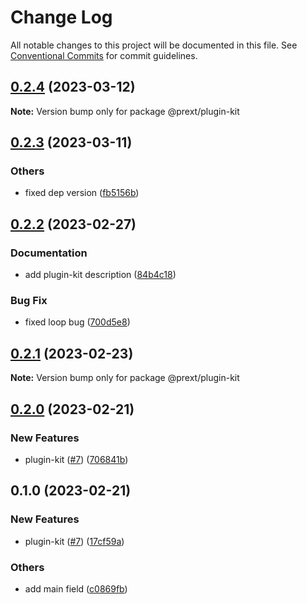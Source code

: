 # Change Log

All notable changes to this project will be documented in this file.
See [Conventional Commits](https://conventionalcommits.org) for commit guidelines.

## [0.2.4](https://github.com/do4ng/prext/compare/@prext/plugin-kit@0.2.3...@prext/plugin-kit@0.2.4) (2023-03-12)

**Note:** Version bump only for package @prext/plugin-kit





## [0.2.3](https://github.com/do4ng/prext/compare/@prext/plugin-kit@0.2.2...@prext/plugin-kit@0.2.3) (2023-03-11)


### Others

* fixed dep version ([fb5156b](https://github.com/do4ng/prext/commit/fb5156badca1c5d20ff5ec4d381bd954ed0f0f78))



## [0.2.2](https://github.com/do4ng/prext/compare/@prext/plugin-kit@0.2.1...@prext/plugin-kit@0.2.2) (2023-02-27)


### Documentation

* add plugin-kit description ([84b4c18](https://github.com/do4ng/prext/commit/84b4c18df365fa067d3a4dc3e8f06e7d0ca5d5c3))


### Bug Fix

* fixed loop bug ([700d5e8](https://github.com/do4ng/prext/commit/700d5e8d5fcd39a3db889e1bd59b3f1d7808e194))




## [0.2.1](https://github.com/do4ng/prext/compare/@prext/plugin-kit@0.2.0...@prext/plugin-kit@0.2.1) (2023-02-23)

**Note:** Version bump only for package @prext/plugin-kit





## [0.2.0](https://github.com/do4ng/prext/compare/@prext/plugin-kit@0.1.0...@prext/plugin-kit@0.2.0) (2023-02-21)


### New Features

* plugin-kit ([#7](https://github.com/do4ng/prext/issues/7)) ([706841b](https://github.com/do4ng/prext/commit/706841b9ea333f529a5d5f8533e449b3c427f326))



## 0.1.0 (2023-02-21)


### New Features

* plugin-kit ([#7](https://github.com/do4ng/prext/issues/7)) ([17cf59a](https://github.com/do4ng/prext/commit/17cf59a0cc5d5747fcd3dbfc606e427ff1eb3df1))


### Others

* add main field ([c0869fb](https://github.com/do4ng/prext/commit/c0869fbbd23a46e70264b05b0c11cbe4c7b71a07))
